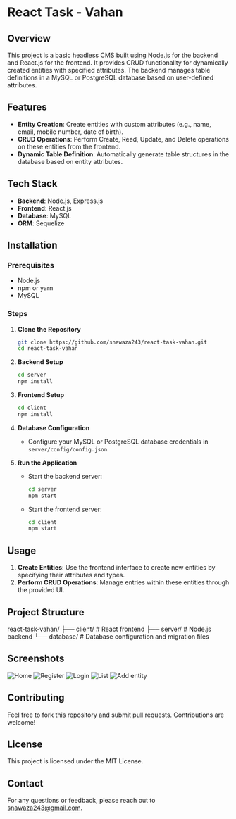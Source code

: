 # React Task - Vahan

## Overview
This project is a basic headless CMS built using Node.js for the backend and React.js for the frontend. It provides CRUD functionality for dynamically created entities with specified attributes. The backend manages table definitions in a MySQL or PostgreSQL database based on user-defined attributes.

## Features
- **Entity Creation**: Create entities with custom attributes (e.g., name, email, mobile number, date of birth).
- **CRUD Operations**: Perform Create, Read, Update, and Delete operations on these entities from the frontend.
- **Dynamic Table Definition**: Automatically generate table structures in the database based on entity attributes.

## Tech Stack
- **Backend**: Node.js, Express.js
- **Frontend**: React.js
- **Database**: MySQL
- **ORM**: Sequelize

## Installation

### Prerequisites
- Node.js
- npm or yarn
- MySQL

### Steps
1. **Clone the Repository**
    ```bash
    git clone https://github.com/snawaza243/react-task-vahan.git
    cd react-task-vahan
    ```

2. **Backend Setup**
    ```bash
    cd server
    npm install
    ```

3. **Frontend Setup**
    ```bash
    cd client
    npm install
    ```

4. **Database Configuration**
    - Configure your MySQL or PostgreSQL database credentials in `server/config/config.json`.

5. **Run the Application**
    - Start the backend server:
        ```bash
        cd server
        npm start
        ```
    - Start the frontend server:
        ```bash
        cd client
        npm start
        ```

## Usage
1. **Create Entities**: Use the frontend interface to create new entities by specifying their attributes and types.
2. **Perform CRUD Operations**: Manage entries within these entities through the provided UI.

## Project Structure
react-task-vahan/
├── client/       # React frontend
├── server/       # Node.js backend
└── database/     # Database configuration and migration files


## Screenshots
![Home](https://github.com/snawaza243/react-task-vahan/assets/91892524/b51e43f8-a767-41aa-a899-0de07499c795)
![Register](https://github.com/snawaza243/react-task-vahan/assets/91892524/cafc8fd0-e25d-4601-b418-8fc2b3f3cc51)
![Login](https://github.com/snawaza243/react-task-vahan/assets/91892524/63e4ad32-3e9f-4ce0-aae4-6da2f2fe8fa1)
![List](https://github.com/snawaza243/react-task-vahan/assets/91892524/c8d28bec-cc22-40f8-98dc-6a2f4222535b)
![Add entity](https://github.com/snawaza243/react-task-vahan/assets/91892524/7148f408-cb1b-4c1d-9b93-b4bbe49189de)


## Contributing
Feel free to fork this repository and submit pull requests. Contributions are welcome!

## License
This project is licensed under the MIT License.

## Contact
For any questions or feedback, please reach out to snawaza243@gmail.com.
